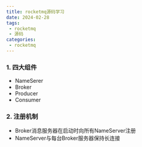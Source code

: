 ```yaml
---
title: rocketmq源码学习
date: 2024-02-28
tags:
 - rocketmq
 - 源码 
categories:
 - rocketmq
---
```

### 1. 四大组件
- NameSerer
- Broker
- Producer
- Consumer
### 2. 注册机制
- Broker消息服务器在启动时向所有NameServer注册
- NameServer与每台Broker服务器保持长连接
